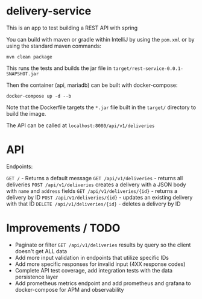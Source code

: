 # delivery-service

This is an app to test building a REST API with spring

You can build with maven or gradle within IntelliJ by using the `pom.xml`
or by using the standard maven commands:
```
mvn clean package
```

This runs the tests and builds the jar file in `target/rest-service-0.0.1-SNAPSHOT.jar`

Then the container (api, mariadb) can be built with docker-compose:

```
docker-compose up -d --b
```

Note that the Dockerfile targets the `*.jar` file built in the `target/` directory to build the image.

The API can be called at `localhost:8080/api/v1/deliveries`

# API

Endpoints:

`GET /` - Returns a default message
`GET /api/v1/deliveries` - returns all deliveries
`POST /api/v1/deliveries` creates a delivery with a JSON body with `name` and `address` fields
`GET /api/v1/deliveries/{id}` - returns a delivery by ID
`POST /api/v1/deliveries/{id}` - updates an existing delivery with that ID
`DELETE /api/v1/deliveries/{id}` - deletes a delivery by ID

# Improvements / TODO
- Paginate or filter `GET /api/v1/deliveries` results by query so the client doesn't get ALL data
- Add more input validation in endpoints that utilize specific IDs
- Add more specific responses for invalid input (4XX response codes)
- Complete API test coverage, add integration tests with the data persistence layer
- Add prometheus metrics endpoint and add prometheus and grafana to docker-compose for APM and observability


